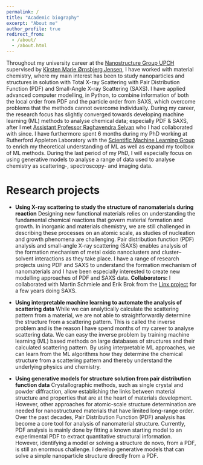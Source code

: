 ```yaml
---
permalink: /
title: "Academic biography"
excerpt: "About me"
author_profile: true
redirect_from: 
  - /about/
  - /about.html
---
```


Throughout my university career at the [Nanostructure Group UPCH](https://nanostructure-cph.com/) supervised by [Kirsten Marie Ørnsbjerg Jensen](https://scholar.google.com/citations?user=0LD11kYAAAAJ&hl=da&oi=ao), I have worked with material chemistry, where my main interest has been to study nanoparticles and structures in solution with Total X-ray Scattering with Pair Distribution Function (PDF) and Small-Angle X-ray Scattering (SAXS). I have applied advanced computer modelling, in Python, to combine information of both the local order from PDF and the particle order from SAXS, which overcome problems that the methods cannot overcome individually. 
During my career, the research focus has slightly converged towards developing machine learning (ML) methods to analyse chemical data; especially PDF & SAXS, after I met [Assistant Professor Raghavendra Selvan](https://raghavian.github.io/) who I had collaborated with since. I have furthermore spent 6 months during my PhD working at Rutherford Appleton Laboratory with the [Scientific Machine Learning Group](https://www.scd.stfc.ac.uk/Pages/Scientific-Machine-Learning.aspx) to enrich my theoretical understanding of ML as well as expand my toolbox of ML methods.
During the last period of my PhD, I will especially focus on using generative models to analyse a range of data used to analyse chemistry as scattering-, spectroscopy- and imaging data.


Research projects
=======

* **Using X-ray scattering to study the structure of nanomaterials during reaction**
Designing new functional materials relies on understanding the fundamental chemical reactions that govern material formation and growth. In inorganic and materials chemistry, we are still challenged in describing these processes on an atomic scale, as studies of nucleation and growth phenomena are challenging. Pair distribution function (PDF) analysis and small-angle X-ray scattering (SAXS) enables analysis of the formation mechanism of metal oxido nanoclusters and cluster–solvent interactions as they take place. 
I have a range of research projects using PDF and SAXS to understand the formation mechanism of nanomaterials and I have been especially interested to create new modelling approaches of PDF and SAXS data. 
**Collaborators:** I collaborated with Martin Schmiele and Erik Brok from the [Linx project](https://linxassociation.com/) for a few years doing SAXS.

* **Using interpretable machine learning to automate the analysis of scattering data**
While we can analytically calculate the scattering pattern from a material, we are not able to straightforwardly determine the structure from a scattering pattern. This is called the inverse problem and is the reason I have spend months of my career to analyse scattering data. We can easy the inverse problem by training machine learning (ML) based methods on large databases of structures and their calculated scattering pattern. By using interpretable ML approaches, we can learn from the ML algorithms how they determine the chemical structure from a scattering pattern and thereby understand the underlying physics and chemistry.

* **Using generative models for structure solution from pair distribution function data**
Crystallographic methods, such as single crystal and powder diffraction, allow establishing the links between material structure and properties that are at the heart of materials development. However, other approaches for atomic-scale structure determination are needed for nanostructured materials that have limited long-range order. Over the past decades, Pair Distribution Function (PDF) analysis has become a core tool for analysis of nanomaterial structure. Currently, PDF analysis is mainly done by fitting a known starting model to an experimental PDF to extract quantitative structural information. However, identifying a model or solving a structure de novo, from a PDF, is still an enormous challenge. I develop generative models that can solve a simple nanoparticle structure directly from a PDF. 

